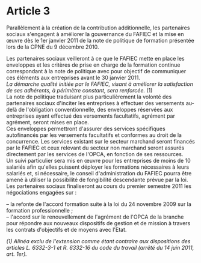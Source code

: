 # Article 3

Parallèlement à la création de la contribution additionnelle, les partenaires sociaux s'engagent à améliorer la gouvernance du FAFIEC et la mise en œuvre dès le 1er janvier 2011 de la note de politique de formation présentée lors de la CPNE du 9 décembre 2010.

Les partenaires sociaux veilleront à ce que le FAFIEC mette en place les enveloppes et les critères de prise en charge de la formation continue correspondant à la note de politique avec pour objectif de communiquer ces éléments aux entreprises avant le 30 janvier 2011.   
*La démarche qualité initiée par le FAFIEC, visant à améliorer la satisfaction de ses adhérents, à périmètre constant, sera renforcée.* (1)   
La note de politique traduisant plus particulièrement la volonté des partenaires sociaux d'inciter les entreprises à effectuer des versements au-delà de l'obligation conventionnelle, des enveloppes réservées aux entreprises ayant effectué des versements facultatifs, agrément par agrément, seront mises en place.   
Ces enveloppes permettront d'assurer des services spécifiques autofinancés par les versements facultatifs et conformes au droit de la concurrence. Les services existant sur le secteur marchand seront financés par le FAFIEC et ceux relevant du secteur non marchand seront assurés directement par les services de l'OPCA, en fonction de ses ressources.   
Un suivi particulier sera mis en œuvre pour les entreprises de moins de 10 salariés afin qu'elles puissent déployer les formations nécessaires à leurs salariés et, si nécessaire, le conseil d'administration du FAFIEC pourra être amené à utiliser la possibilité de fongibilité descendante prévue par la loi.   
Les partenaires sociaux finaliseront au cours du premier semestre 2011 les négociations engagées sur : 

– la refonte de l'accord formation suite à la loi du 24 novembre 2009 sur la formation professionnelle ;   
– l'accord sur le renouvellement de l'agrément de l'OPCA de la branche pour répondre aux nouveaux dispositifs de gestion et de mission à travers les contrats d'objectifs et de moyens avec l'Etat.

 *(1) Alinéa exclu de l'extension comme étant contraire aux dispositions des articles L. 6332-3-1 et R. 6332-16 du code du travail* *(arrêté du 14 juin 2011, art. 1er).*